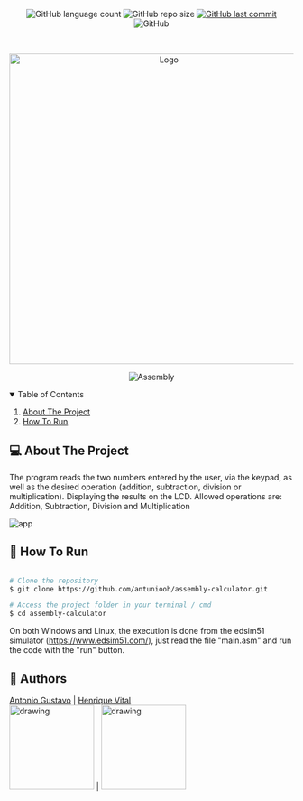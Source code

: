 <p align="center">
  <img alt="GitHub language count" src="https://img.shields.io/github/languages/count/antuniooh/assembly-calculator">

  <img alt="GitHub repo size" src="https://img.shields.io/github/repo-size/antuniooh/assembly-calculator">
  
  <a href="https://github.com/antuniooh/assembly-calculator/commits/master">
    <img alt="GitHub last commit" src="https://img.shields.io/github/last-commit/antuniooh/assembly-calculator">
  </a>
  
   <img alt="GitHub" src="https://img.shields.io/github/license/antuniooh/assembly-calculator">
</p>

<!-- PROJECT LOGO -->
<br />
<p align="center">
  <a href="https://github.com/antuniooh/assembly-calculator">
    <img src="https://image.freepik.com/free-vector/illustration-calculator-machine_53876-5566.jpg" alt="Logo" width="550">
  </a>
</p>

<p align="center">
  <img alt="Assembly" src="https://img.shields.io/badge/Assembly-blue?style=for-the-badge&logo=assembly&logoColor=white"/>
</p>


<!-- TABLE OF CONTENTS -->
<details open="open">
  <summary>Table of Contents</summary>
  <ol>
    <li>
      <a href="#-about-the-project">About The Project</a>
    </li>
    <li>
      <a href="#-how-to-run">How To Run</a>
    </li>
  </ol>
</details>


<!-- ABOUT THE PROJECT -->
## 💻 About The Project
The program reads the two numbers entered by the user, via the keypad, as well as the desired operation (addition, subtraction, division or multiplication). Displaying the results on the LCD. Allowed operations are: Addition, Subtraction, Division and Multiplication

![app](https://github.com/antuniooh/assembly-calculator/blob/main/images/app.gif)

<!-- HOW TO RUN -->
## 🚀 How To Run

```bash

# Clone the repository
$ git clone https://github.com/antuniooh/assembly-calculator.git

# Access the project folder in your terminal / cmd
$ cd assembly-calculator

```

On both Windows and Linux, the execution is done from the edsim51 simulator (https://www.edsim51.com/), just read the file "main.asm" and run the code with the "run" button.

## 🤖 Authors

[Antonio Gustavo](https://github.com/antuniooh)           |  [Henrique Vital](https://github.com/henriquevital00)           
<img src="https://avatars.githubusercontent.com/u/51217271?v=4" alt="drawing" width="150"/>  |  <img src="https://avatars.githubusercontent.com/u/48650626?v=4" alt="drawing" width="150"/>
